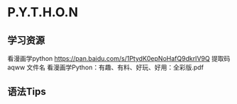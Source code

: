 # P.Y.T.H.O.N

## 学习资源
看漫画学python https://pan.baidu.com/s/1PtydK0epNoHafQ9dkrIV9Q 提取码 aqww
文件名 看漫画学Python：有趣、有料、好玩、好用：全彩版.pdf

## 语法Tips
